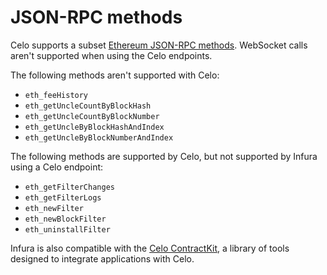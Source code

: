 # JSON-RPC methods

Celo supports a subset [Ethereum JSON-RPC methods](../../ethereum/json-rpc-methods/index.md). WebSocket calls aren't supported when using the Celo endpoints.

The following methods aren't supported with Celo:

- `eth_feeHistory`
- `eth_getUncleCountByBlockHash`
- `eth_getUncleCountByBlockNumber`
- `eth_getUncleByBlockHashAndIndex`
- `eth_getUncleByBlockNumberAndIndex`

The following methods are supported by Celo, but not supported by Infura using a Celo endpoint:

- `eth_getFilterChanges`
- `eth_getFilterLogs`
- `eth_newFilter`
- `eth_newBlockFilter`
- `eth_uninstallFilter`

Infura is also compatible with the [Celo ContractKit](https://docs.celo.org/developer/contractkit), a library of tools
designed to integrate applications with Celo.
